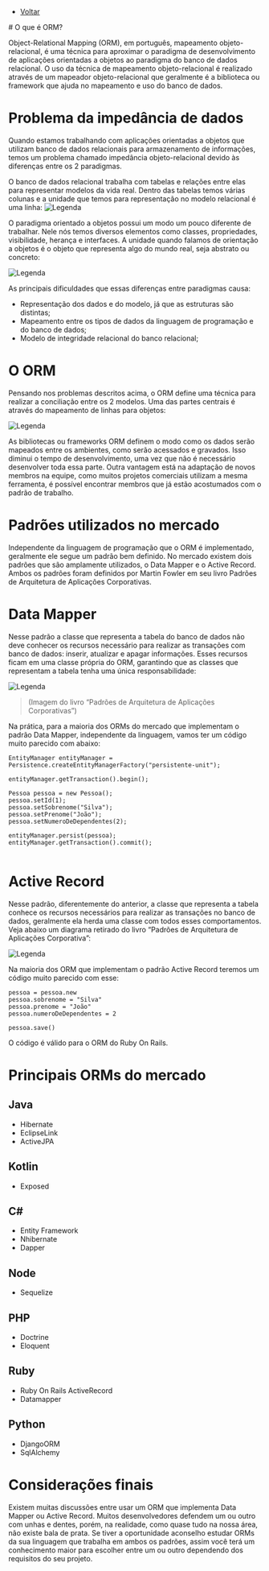 * [Voltar](README.md)
 </hr>
 # O que é ORM?

Object-Relational Mapping (ORM), em português, mapeamento objeto-relacional, é uma técnica para aproximar o paradigma de desenvolvimento de aplicações orientadas a objetos ao paradigma do banco de dados relacional. O uso da técnica de mapeamento objeto-relacional é realizado através de um mapeador objeto-relacional que geralmente é a biblioteca ou framework que ajuda no mapeamento e uso do banco de dados.

# Problema da impedância de dados

Quando estamos trabalhando com aplicações orientadas a objetos que utilizam banco de dados relacionais para armazenamento de informações, temos um problema chamado impedância objeto-relacional devido às diferenças entre os 2 paradigmas.

O banco de dados relacional trabalha com tabelas e relações entre elas para representar modelos da vida real. Dentro das tabelas temos várias colunas e a unidade que temos para representação no modelo relacional é uma linha:
	![Legenda](ORM-IMG-TABELA.png)

O paradigma orientado a objetos possui um modo um pouco diferente de trabalhar. Nele nós temos diversos elementos como classes, propriedades, visibilidade, herança e interfaces. A unidade quando falamos de orientação a objetos é o objeto que representa algo do mundo real, seja abstrato ou concreto:


![Legenda](ORM-IMG-OBJETO.png)


As principais dificuldades que essas diferenças entre paradigmas causa:

* Representação dos dados e do modelo, já que as estruturas são distintas;
* Mapeamento entre os tipos de dados da linguagem de programação e do banco de dados;
* Modelo de integridade relacional do banco relacional;

# O ORM

Pensando nos problemas descritos acima, o ORM define uma técnica para realizar a conciliação entre os 2 modelos. Uma das partes centrais é através do mapeamento de linhas para objetos:

![Legenda](ORM-IMG.png)

As bibliotecas ou frameworks ORM definem o modo como os dados serão mapeados entre os ambientes, como serão acessados e gravados. Isso diminui o tempo de desenvolvimento, uma vez que não é necessário desenvolver toda essa parte. Outra vantagem está na adaptação de novos membros na equipe, como muitos projetos comerciais utilizam a mesma ferramenta, é possível encontrar membros que já estão acostumados com o padrão de trabalho.

# Padrões utilizados no mercado
Independente da linguagem de programação que o ORM é implementado, geralmente ele segue um padrão bem definido. No mercado existem dois padrões que são amplamente utilizados, o Data Mapper e o Active Record. Ambos os padrões foram definidos por Martin Fowler em seu livro Padrões de Arquitetura de Aplicações Corporativas.

# Data Mapper
Nesse padrão a classe que representa a tabela do banco de dados não deve conhecer os recursos necessário para realizar as transações com banco de dados: inserir, atualizar e apagar informações. Esses recursos ficam em uma classe própria do ORM, garantindo que as classes que representam a tabela tenha uma única responsabilidade:

![Legenda](data_mapper.png)

> (Imagem do livro “Padrões de Arquitetura de Aplicações Corporativas”)

Na prática, para a maioria dos ORMs do mercado que implementam o padrão Data Mapper, independente da linguagem, vamos ter um código muito parecido com abaixo:



```
EntityManager entityManager = Persistence.createEntityManagerFactory("persistente-unit");

entityManager.getTransaction().begin();

Pessoa pessoa = new Pessoa();
pessoa.setId(1);
pessoa.setSobrenome("Silva");
pessoa.setPrenome("João");
pessoa.setNumeroDeDependentes(2);

entityManager.persist(pessoa);
entityManager.getTransaction().commit();
 
```

# Active Record

Nesse padrão, diferentemente do anterior, a classe que representa a tabela conhece os recursos necessários para realizar as transações no banco de dados, geralmente ela herda uma classe com todos esses comportamentos. Veja abaixo um diagrama retirado do livro “Padrões de Arquitetura de Aplicações Corporativa”:

![Legenda](active_record.png)

Na maioria dos ORM que implementam o padrão Active Record teremos um código muito parecido com esse:

```
pessoa = pessoa.new
pessoa.sobrenome = "Silva"
pessoa.prenome = "João"
pessoa.numeroDeDependentes = 2

pessoa.save()

```
O código é válido para o ORM do Ruby On Rails.


# Principais ORMs do mercado
## Java

* Hibernate
* EclipseLink
* ActiveJPA 
## Kotlin
* Exposed
## C#

* Entity Framework
* Nhibernate
* Dapper 

## Node
* Sequelize

## PHP

* Doctrine
* Eloquent

## Ruby

* Ruby On Rails ActiveRecord
* Datamapper

## Python

* DjangoORM
* SqlAlchemy


# Considerações finais
Existem muitas discussões entre usar um ORM que implementa Data Mapper ou Active Record. Muitos desenvolvedores defendem um ou outro com unhas e dentes, porém, na realidade, como quase tudo na nossa área, não existe bala de prata. Se tiver a oportunidade aconselho estudar ORMs da sua linguagem que trabalha em ambos os padrões, assim você terá um conhecimento maior para escolher entre um ou outro dependendo dos requisitos do seu projeto.